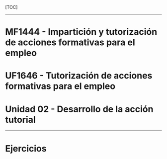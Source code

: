 [TOC]

---

# MF1444 - Impartición y tutorización de acciones formativas para el empleo

# UF1646 - Tutorización de acciones formativas para el empleo

# Unidad 02 - Desarrollo de la acción tutorial





---

# Ejercicios